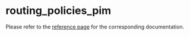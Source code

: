 # routing_policies_pim

Please refer to the [reference page](https://docs.infrahub.app/schema-library/reference/routing_policies_pim) for the corresponding documentation.
